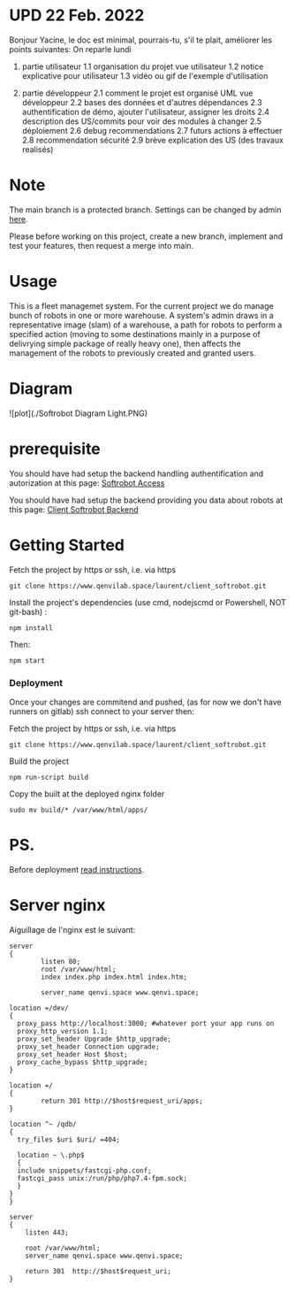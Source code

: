 # UPD 22 Feb. 2022

Bonjour Yacine,
le doc est minimal,
pourrais-tu, s'il te plait, améliorer les points suivantes:
On reparle lundi

1. partie utilisateur
   1.1 organisation du projet vue utilisateur
   1.2 notice explicative pour utilisateur
   1.3 vidéo ou gif de l'exemple d'utilisation

2. partie développeur
   2.1 comment le projet est organisé UML vue développeur
   2.2 bases des données et d'autres dépendances
   2.3 authentification de démo, ajouter l'utilisateur, assigner les droits
   2.4 description des US/commits pour voir des modules à changer
   2.5 déploiement
   2.6 debug recommendations
   2.7 futurs actions à effectuer
   2.8 recommendation sécurité
   2.9 brève explication des US (des travaux realisés)

# Note

The main branch is a protected branch. Settings can be changed by admin [here](https://www.qenvilab.space/laurent/client_softrobot/-/settings/repository).

Please before working on this project, create a new branch, implement and test your features, then request a merge into main.

# Usage

This is a fleet managemet system. For the current project we do manage bunch of robots in one or more warehouse. A system's admin draws in a representative image (slam) of a warehouse, a path for robots to perform a specified action (moving to some destinations mainly in a purpose of delivrying simple package of really heavy one), then affects the management of the robots to previously created and granted users.

# Diagram

![plot](./Softrobot Diagram Light.PNG)

# prerequisite

You should have had setup the backend handling authentification and autorization at this page: [Softrobot Access](https://www.qenvilab.space/yacine/softrobot_access)

You should have had setup the backend providing you data about robots at this page: [Client Softrobot Backend](https://www.qenvilab.space/laurent/client_softrobot_backend)

# Getting Started

Fetch the project by https or ssh, i.e. via https

```
git clone https://www.qenvilab.space/laurent/client_softrobot.git
```

Install the project's dependencies (use cmd, nodejscmd or Powershell, NOT git-bash) :

```
npm install
```

Then:

```
npm start
```

<!-- (celle ci est déja installé dans cette version) npm link ./third-party/react-filter-box -->

<!-- # Version developpemntale sur qenvi.space:3000

Démarrer le projet en local avec la commande suivante :

```
npm start
```

Application desormais disponible en locale:

```
http://qenvi.space:3000
```

verifiez, si le backend fonctionne pour autorisation et utilisation du logicielle. -->

### Deployment

<!-- For stagging and productioon state, this project has configuration allowing you to docker containerize it and link to a docker mongoDB container, the orchestration method then depends on you (swarm, kubbernets ...). -->

Once your changes are commitend and pushed, (as for now we don't have runners on gitlab) ssh connect to your server then:

Fetch the project by https or ssh, i.e. via https

```
git clone https://www.qenvilab.space/laurent/client_softrobot.git
```

Build the project

```
npm run-script build

```

Copy the built at the deployed nginx folder

```
sudo mv build/* /var/www/html/apps/
```

<!-- exactement à quoi cela ressemble pour l'état actuel (le 9 Septembre 2021):

```
debian@vps-7aa42d99 /var/www/html $ ls
apps  index.nginx-debian.html  old  qdb
debian@vps-7aa42d99 /var/www/html $ cd apps/
debian@vps-7aa42d99 /var/www/html/apps $ ls
asset-manifest.json  datalogs.csv  DTF_MANUEL.pdf  favicon.ico  icon.png  images  index.html  logo.png  manifest.json  robots.txt  static
debian@vps-7aa42d99 /var/www/html/apps $
```

Explications:

apps - application REACT statique
index.nginx-debian.html - page par default
old - dossier obsoletes à effacer
qdb - symbolic link to phpmyadmin -->

# PS.

Before deployment [read instructions](https://developer.mozilla.org/en-US/docs/Learn/Tools_and_testing/Understanding_client-side_tools/Deployment).

<!-- # qenvi.space:3000

```
debian@vps-7aa42d99:~/client_softrobot$ npm install

added 2034 packages, and audited 2289 packages in 35s

11 packages are looking for funding
  run `npm fund` for details

11 moderate severity vulnerabilities

To address issues that do not require attention, run:
  npm audit fix

To address all issues (including breaking changes), run:
  npm audit fix --force

Run `npm audit` for details.
npm notice
npm notice New minor version of npm available! 7.6.3 -> 7.20.0
npm notice Changelog: https://github.com/npm/cli/releases/tag/v7.20.0
npm notice Run npm install -g npm@7.20.0 to update!
npm notice

``` -->

# Server nginx

Aiguillage de l'nginx est le suivant:

```
server
{
        listen 80;
        root /var/www/html;
        index index.php index.html index.htm;

        server_name qenvi.space www.qenvi.space;

location =/dev/
{
  proxy_pass http://localhost:3000; #whatever port your app runs on
  proxy_http_version 1.1;
  proxy_set_header Upgrade $http_upgrade;
  proxy_set_header Connection upgrade;
  proxy_set_header Host $host;
  proxy_cache_bypass $http_upgrade;
}

location =/
{
		return 301 http://$host$request_uri/apps;
}

location ^~ /qdb/
{
  try_files $uri $uri/ =404;

  location ~ \.php$
  {
  include snippets/fastcgi-php.conf;
  fastcgi_pass unix:/run/php/php7.4-fpm.sock;
  }
}
}

server
{
    listen 443;

    root /var/www/html;
    server_name qenvi.space www.qenvi.space;

    return 301  http://$host$request_uri;
}

```
